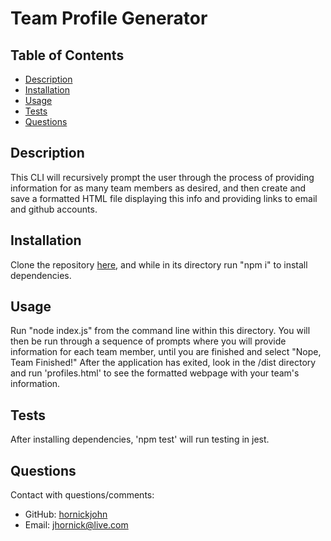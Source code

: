 # Team Profile Generator

## Table of Contents
  
* [Description](#description)
* [Installation](#installation)
* [Usage](#usage)
* [Tests](#tests)
* [Questions](#questions)

## Description

This CLI will recursively prompt the user through the process of providing information for as many team members as desired, and then create and save a formatted HTML file displaying this info and providing links to email and github accounts.

## Installation

Clone the repository [here](https://github.com/hornickjohn/team-profile-generator), and while in its directory run "npm i" to install dependencies.

## Usage

Run "node index.js" from the command line within this directory. You will then be run through a sequence of prompts where you will provide information for each team member, until you are finished and select "Nope, Team Finished!" After the application has exited, look in the /dist directory and run 'profiles.html' to see the formatted webpage with your team's information.

## Tests

After installing dependencies, 'npm test' will run testing in jest.

## Questions

Contact with questions/comments:
* GitHub: [hornickjohn](https://github.com/hornickjohn)
* Email: jhornick@live.com
    
